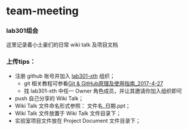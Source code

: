 # team-meeting
### lab301组会
这里记录着小土豪们的日常 wiki talk 及项目文档

### 上传tips：

- 注册 github 账号并加入 [lab301-xth](https://github.com/lab301-xth) 组织；
	- git 相关教程可参看[Git & GitHub原理及使用指南_2017-4-27](https://github.com/lab301-xth/team-metting/blob/master/Wiki%20Talk/Git%20%26%20GitHub%E5%8E%9F%E7%90%86%E5%8F%8A%E4%BD%BF%E7%94%A8%E6%8C%87%E5%8D%97_2017-4-27.pptx)
	- 找 lab301-xth 中任一 Owner 角色成员，并让其邀请你加入组织即可
- push 自己分享的 Wiki Talk；
- Wiki Talk 文件命名形式参照： 文件名_日期.ppt；
- Wiki Talk 文件放置于 Wiki Talk 文件目录下；
- 实验室项目文件放在 Project Document 文件目录下；
